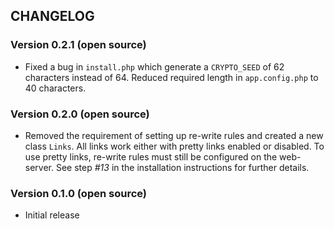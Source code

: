 ## CHANGELOG

### Version 0.2.1 (open source)
- Fixed a bug in `install.php` which generate a `CRYPTO_SEED` of 62 characters instead of 64. Reduced required length in `app.config.php` to 40 characters.

### Version 0.2.0 (open source)
- Removed the requirement of setting up re-write rules and created a new class `Links`. All links work either with pretty links enabled or disabled. To use pretty links, re-write rules must still be configured on the web-server. See step *#13* in the installation instructions for further details.

### Version 0.1.0 (open source)
- Initial release